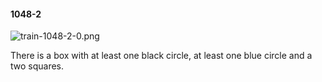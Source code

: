 #### 1048-2
![train-1048-2-0.png](https://github.com/lil-lab/nlvr/raw/master/nlvr/train/images/44/train-1048-2-0.png "train-1048-2-0.png")

There is a box with at least one black circle, at least one blue circle and a two squares.